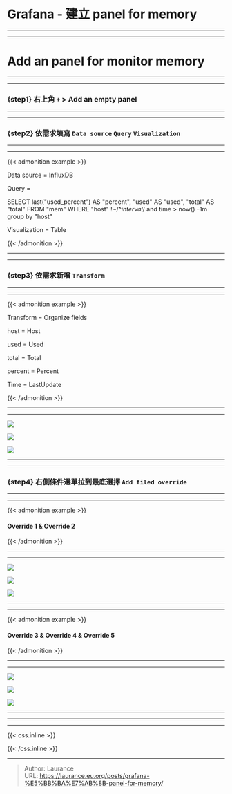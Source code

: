 # Grafana - 建立 panel for memory


***
***

**Add an panel for monitor memory**
=====

***
***

### {step1} 右上角 `+` > Add an empty panel

***
***

### {step2} 依需求填寫 `Data source` `Query` `Visualization`

***
***

{{< admonition example >}}

Data source = InfluxDB

Query = 

SELECT last("used_percent") AS "percent", "used" AS "used", "total" AS "total" FROM "mem" WHERE  "host" !~/^$interval$/ and time > now() -1m group by "host"

Visualization = Table

{{< /admonition >}}

***
***

### {step3} 依需求新增 `Transform`

***
***

{{< admonition example >}}

Transform = Organize fields

host = Host

used = Used

total = Total

percent = Percent

Time = LastUpdate
    
{{< /admonition >}}

***
***

![](101.png)

![](102.png)

![](103.png)

***
***

### {step4} 右側條件選單拉到最底選擇 `Add filed override`

***
***

{{< admonition example >}}

#### Override 1 & Override 2

{{< /admonition >}}

***
***

![](104.png)

![](105.png)

![](106.png)

***
***

{{< admonition example >}}

#### Override 3 & Override 4 & Override 5 

{{< /admonition >}}

***
***

![](107.png)

![](108.png)

![](109.png)

***
***

***

{{< css.inline >}}
<style>
.emojify {
	font-family: Apple Color Emoji, Segoe UI Emoji, NotoColorEmoji, Segoe UI Symbol, Android Emoji, EmojiSymbols;
	font-size: 2rem;
	vertical-align: middle;
}
@media screen and (max-width:650px) {
  .nowrap {
    display: block;
    margin: 25px 0;
  }
}
</style>
{{< /css.inline >}}


---

> Author: Laurance  
> URL: https://laurance.eu.org/posts/grafana-%E5%BB%BA%E7%AB%8B-panel-for-memory/  

